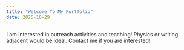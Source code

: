 ```yaml
---
title: "Welcome To My Portfolio"
date: 2025-10-29
---
```


I am interested in outreach activities and teaching! Physics or writing adjacent would be ideal. Contact me if you are interested!
